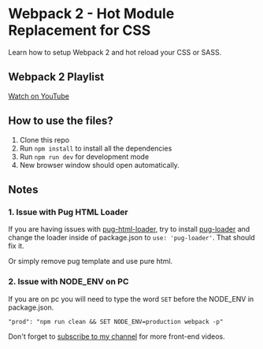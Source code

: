 # Webpack 2 - Hot Module Replacement for CSS

Learn how to setup Webpack 2 and hot reload your CSS or SASS.

## Webpack 2 Playlist

[Watch on YouTube](https://www.youtube.com/watch?v=JdGnYNtuEtE&list=PLkEZWD8wbltnRp6nRR8kv97RbpcUdNawY)

## How to use the files?

1. Clone this repo
2. Run `npm install` to install all the dependencies
3. Run `npm run dev` for development mode
4. New browser window should open automatically.

## Notes

### 1. Issue with Pug HTML Loader
If you are having issues with [pug-html-loader](https://www.npmjs.com/package/pug-html-loader), try to install [pug-loader](https://github.com/pugjs/pug-loader) and change the loader inside of package.json to `use: 'pug-loader'`. That should fix it.

Or simply remove pug template and use pure html.

### 2. Issue with NODE_ENV on PC
If you are on pc you will need to type the word `SET` before the NODE_ENV in package.json.

`"prod": "npm run clean && SET NODE_ENV=production webpack -p"`

Don't forget to [subscribe to my channel](https://www.youtube.com/channel/UC7O6CntQoAI-wYyJxYiqNUg?sub_confirmation=1) for more front-end videos.
